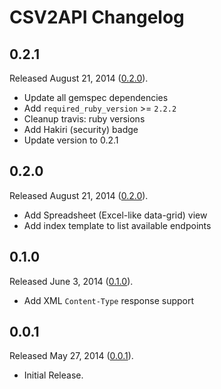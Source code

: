 # CSV2API Changelog

## 0.2.1

Released August 21, 2014 ([0.2.0](https://github.com/jonahoffline/csv2api/tree/v0.2.0)).

* Update all gemspec dependencies
* Add `required_ruby_version` >= `2.2.2`
* Cleanup travis: ruby versions
* Add Hakiri (security) badge
* Update version to 0.2.1

## 0.2.0

Released August 21, 2014 ([0.2.0](https://github.com/jonahoffline/csv2api/tree/v0.2.0)).

* Add Spreadsheet (Excel-like data-grid) view
* Add index template to list available endpoints

## 0.1.0

Released June 3, 2014 ([0.1.0](https://github.com/jonahoffline/csv2api/tree/v0.1.0)).

* Add XML `Content-Type` response support

## 0.0.1

Released May 27, 2014 ([0.0.1](https://github.com/jonahoffline/csv2api/tree/v0.0.1)).

* Initial Release.
